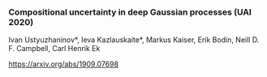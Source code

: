 ### Compositional uncertainty in deep Gaussian processes (UAI 2020)
Ivan Ustyuzhaninov*, Ieva Kazlauskaite*, Markus Kaiser, Erik Bodin, Neill D. F. Campbell, Carl Henrik Ek


https://arxiv.org/abs/1909.07698
